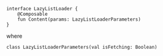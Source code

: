 ```koltin
interface LazyListLoader {
    @Composable
    fun Content(params: LazyListLoaderParameters)
}
```

where

```koltin
class LazyListLoaderParameters(val isFetching: Boolean)
```